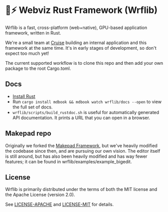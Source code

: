 # 🐢⚡ Webviz Rust Framework (Wrflib)

Wrflib is a fast, cross-platform (web+native), GPU-based application framework, written in Rust.

We're a small team at [Cruise](https://getcruise.com/) building an internal application and this framework at the same time. It's in early stages of development, so don't expect too much yet!

The current supported workflow is to clone this repo and then add your own package to the root Cargo.toml.

## Docs

* [Install Rust](https://www.rust-lang.org/tools/install)
* Run `cargo install mdbook && mdbook watch wrflib/docs --open` to view the full set of docs.
* `wrflib/scripts/build_rustdoc.sh` is useful for automatically generated API documentation. It prints a URL that you can open in a browser.

## Makepad repo

Originally we forked the [Makepad Framework](https://github.com/makepad/makepad), but we've heavily modified the codebase since then, and are pursuing our own vision. The editor itself is still around, but has also been heavily modified and has way fewer features; it can be found in wrflib/examples/example_bigedit.

## License

Wrflib is primarily distributed under the terms of both the MIT license and the Apache License (version 2.0).

See [LICENSE-APACHE](LICENSE-APACHE) and [LICENSE-MIT](LICENSE-MIT) for details.
